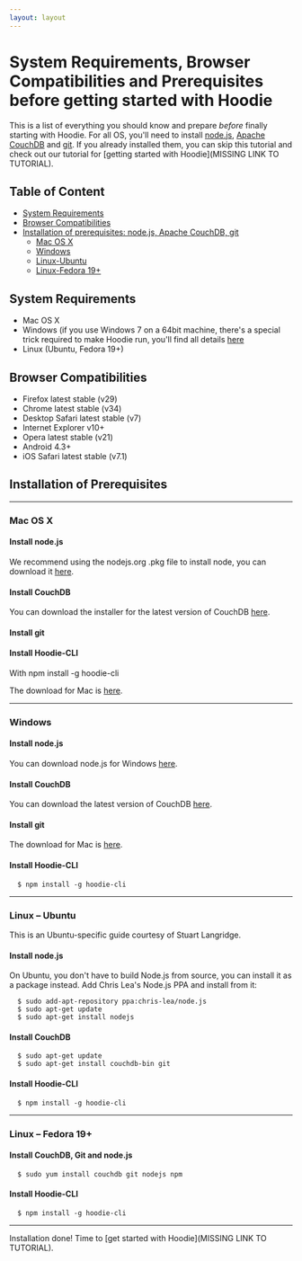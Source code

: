 ```yaml
---
layout: layout
---
```


# System Requirements, Browser Compatibilities and Prerequisites before getting started with Hoodie

This is a list of everything you should know and prepare *before* finally starting with Hoodie. For all OS, you'll need to install [node.js](http://nodejs.org/), [Apache CouchDB](http://couchdb.apache.org/) and [git](http://git-scm.com/). If you already installed them, you can skip this tutorial and check out our tutorial for [getting started with Hoodie](MISSING LINK TO TUTORIAL).

## Table of Content
- <a href="#system-requirements">System Requirements</a>
- <a href="#browser-compatibilities">Browser Compatibilities</a>
- <a href="#Installation-of-Prerequisites">Installation of prerequisites: node.js, Apache CouchDB, git</a>
  - <a href="#mac-os-x">Mac OS X</a>
  - <a href="#Windows">Windows</a>
  - <a href="#Linux-Ubuntu">Linux-Ubuntu</a>
  - <a href="#Linux-Fedora">Linux-Fedora 19+</a>

## System Requirements
* Mac OS X
* Windows (if you use Windows 7 on a 64bit machine, there's a special trick required to make Hoodie run, you'll find all details [here](https://github.com/hoodiehq/documentation/wiki/The-Hoodie-FAQ-%E2%80%93%C2%A0Work-in-Progress#windows-7-64-bit-installation-problem-error-spawn-enoent)
* Linux (Ubuntu, Fedora 19+)

## Browser Compatibilities

* Firefox latest stable (v29)
* Chrome latest stable (v34)
* Desktop Safari latest stable (v7)
* Internet Explorer v10+
* Opera latest stable (v21)
* Android 4.3+
* iOS Safari latest stable (v7.1)

## Installation of Prerequisites

-------------------------------

### Mac OS X
#### Install node.js
We recommend using the nodejs.org .pkg file to install node, you can download it [here](http://nodejs.org/download/). 
#### Install CouchDB
You can download the installer for the latest version of CouchDB [here](http://couchdb.apache.org/#download).
#### Install git
#### Install Hoodie-CLI
With npm install -g hoodie-cli

The download for Mac is [here](http://git-scm.com/download/mac).

-------------------------------

### Windows
#### Install node.js
You can download node.js for Windows [here](http://nodejs.org/download/). 
#### Install CouchDB
You can download the latest version of CouchDB [here](http://couchdb.apache.org/#download).
#### Install git
The download for Mac is [here](http://git-scm.com/download/win). 
#### Install Hoodie-CLI
```
  $ npm install -g hoodie-cli
```

-------------------------------

### Linux – Ubuntu
This is an Ubuntu-specific guide courtesy of Stuart Langridge. 
#### Install node.js
On Ubuntu, you don't have to build Node.js from source, you can install it as a package instead. Add Chris Lea's Node.js PPA and install from it:

```
  $ sudo add-apt-repository ppa:chris-lea/node.js
  $ sudo apt-get update
  $ sudo apt-get install nodejs
```

#### Install CouchDB

```
  $ sudo apt-get update
  $ sudo apt-get install couchdb-bin git
```
#### Install Hoodie-CLI
```
  $ npm install -g hoodie-cli
```


-------------------------------

### Linux – Fedora 19+
#### Install CouchDB, Git and node.js

```
  $ sudo yum install couchdb git nodejs npm
```
#### Install Hoodie-CLI
```
  $ npm install -g hoodie-cli
```

-------------------------------

Installation done! Time to [get started with Hoodie](MISSING LINK TO TUTORIAL).
